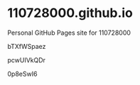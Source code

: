 # 110728000.github.io
Personal GitHub Pages site for 110728000












































bTXfWSpaez


pcwUIVkQDr

0p8eSwI6
